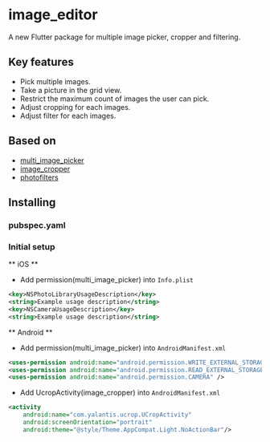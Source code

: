 # image_editor

A new Flutter package for multiple image picker, cropper and filtering.

## Key features
* Pick multiple images.
* Take a picture in the grid view.
* Restrict the maximum count of images the user can pick.
* Adjust cropping for each images.
* Adjust filter for each images.

## Based on
* [multi_image_picker](https://pub.dev/packages/multi_image_picker)
* [image_cropper](https://pub.dev/packages/image_cropper)
* [photofilters](https://pub.dev/packages/photofilters)

## Installing
### pubspec.yaml

### Initial setup
** iOS **
* Add permission(multi_image_picker) into `Info.plist`
```xml
<key>NSPhotoLibraryUsageDescription</key>
<string>Example usage description</string>
<key>NSCameraUsageDescription</key>
<string>Example usage description</string>
```

** Android **
* Add permission(multi_image_picker) into `AndroidManifest.xml`
```xml
<uses-permission android:name="android.permission.WRITE_EXTERNAL_STORAGE" />
<uses-permission android:name="android.permission.READ_EXTERNAL_STORAGE" />
<uses-permission android:name="android.permission.CAMERA" />
```
* Add UcropActivity(image_cropper) into `AndroidManifest.xml`
```xml
<activity
    android:name="com.yalantis.ucrop.UCropActivity"
    android:screenOrientation="portrait"
    android:theme="@style/Theme.AppCompat.Light.NoActionBar"/>
```

